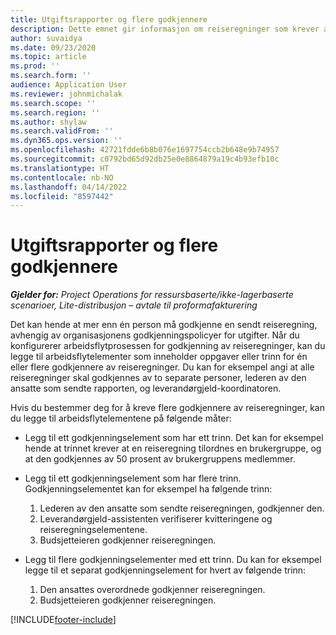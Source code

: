 ```yaml
---
title: Utgiftsrapporter og flere godkjennere
description: Dette emnet gir informasjon om reiseregninger som krever at flere enn én person må godkjennes.
author: suvaidya
ms.date: 09/23/2020
ms.topic: article
ms.prod: ''
ms.search.form: ''
audience: Application User
ms.reviewer: johnmichalak
ms.search.scope: ''
ms.search.region: ''
ms.author: shylaw
ms.search.validFrom: ''
ms.dyn365.ops.version: ''
ms.openlocfilehash: 42721fdde6b8b076e1697754ccb2b648e9b74957
ms.sourcegitcommit: c0792bd65d92db25e0e8864879a19c4b93efb10c
ms.translationtype: HT
ms.contentlocale: nb-NO
ms.lasthandoff: 04/14/2022
ms.locfileid: "8597442"
---
```

# <a name="expense-reports-and-multiple-approvers"></a>Utgiftsrapporter og flere godkjennere

_**Gjelder for:** Project Operations for ressursbaserte/ikke-lagerbaserte scenarioer, Lite-distribusjon – avtale til proformafakturering_

Det kan hende at mer enn én person må godkjenne en sendt reiseregning, avhengig av organisasjonens godkjenningspolicyer for utgifter. Når du konfigurerer arbeidsflytprosessen for godkjenning av reiseregninger, kan du legge til arbeidsflytelementer som inneholder oppgaver eller trinn for én eller flere godkjennere av reiseregninger. Du kan for eksempel angi at alle reiseregninger skal godkjennes av to separate personer, lederen av den ansatte som sendte rapporten, og leverandørgjeld-koordinatoren.

Hvis du bestemmer deg for å kreve flere godkjennere av reiseregninger, kan du legge til arbeidsflytelementene på følgende måter:

- Legg til ett godkjenningselement som har ett trinn. Det kan for eksempel hende at trinnet krever at en reiseregning tilordnes en brukergruppe, og at den godkjennes av 50 prosent av brukergruppens medlemmer.
- Legg til ett godkjenningselement som har flere trinn. Godkjenningselementet kan for eksempel ha følgende trinn:

    1. Lederen av den ansatte som sendte reiseregningen, godkjenner den.
    2. Leverandørgjeld-assistenten verifiserer kvitteringene og reiseregningselementene.
    3. Budsjetteieren godkjenner reiseregningen.

- Legg til flere godkjenningselementer med ett trinn. Du kan for eksempel legge til et separat godkjenningselement for hvert av følgende trinn:

    1. Den ansattes overordnede godkjenner reiseregningen.
    2. Budsjetteieren godkjenner reiseregningen.


[!INCLUDE[footer-include](../includes/footer-banner.md)]
